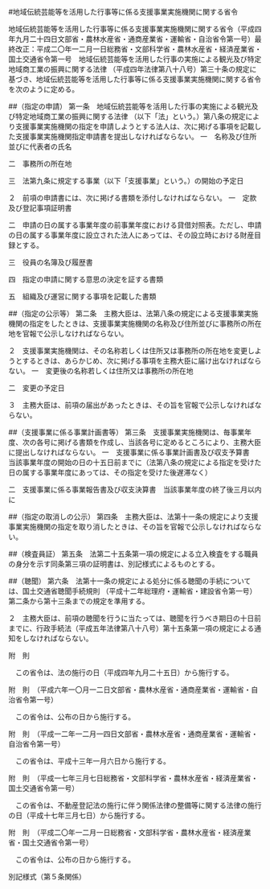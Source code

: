 #地域伝統芸能等を活用した行事等に係る支援事業実施機関に関する省令


地域伝統芸能等を活用した行事等に係る支援事業実施機関に関する省令（平成四年九月二十四日文部省・農林水産省・通商産業省・運輸省・自治省令第一号）最終改正：平成二〇年一二月一日総務省・文部科学省・農林水産省・経済産業省・国土交通省令第一号　地域伝統芸能等を活用した行事の実施による観光及び特定地域商工業の振興に関する法律
（平成四年法律第八十八号）第三十条の規定に基づき、地域伝統芸能等を活用した行事等に係る支援事業実施機関に関する省令を次のように定める。

##（指定の申請）
第一条　地域伝統芸能等を活用した行事の実施による観光及び特定地域商工業の振興に関する法律
（以下「法」という。）第八条の規定により支援事業実施機関の指定を申請しようとする法人は、次に掲げる事項を記載した支援事業実施機関指定申請書を提出しなければならない。
一　名称及び住所並びに代表者の氏名

二　事務所の所在地

三　法第九条に規定する事業（以下「支援事業」という。）の開始の予定日


２　前項の申請書には、次に掲げる書類を添付しなければならない。
一　定款及び登記事項証明書

二　申請の日の属する事業年度の前事業年度における貸借対照表。ただし、申請の日の属する事業年度に設立された法人にあっては、その設立時における財産目録とする。

三　役員の名簿及び履歴書

四　指定の申請に関する意思の決定を証する書類

五　組織及び運営に関する事項を記載した書類




##（指定の公示等）
第二条　主務大臣は、法第八条の規定による支援事業実施機関の指定をしたときは、支援事業実施機関の名称及び住所並びに事務所の所在地を官報で公示しなければならない。

２　支援事業実施機関は、その名称若しくは住所又は事務所の所在地を変更しようとするときは、あらかじめ、次に掲げる事項を主務大臣に届け出なければならない。
一　変更後の名称若しくは住所又は事務所の所在地

二　変更の予定日


３　主務大臣は、前項の届出があったときは、その旨を官報で公示しなければならない。



##（支援事業に係る事業計画書等）
第三条　支援事業実施機関は、毎事業年度、次の各号に掲げる書類を作成し、当該各号に定めるところにより、主務大臣に提出しなければならない。
一　支援事業に係る事業計画書及び収支予算書　当該事業年度の開始の日の十五日前までに（法第八条の規定による指定を受けた日の属する事業年度にあっては、その指定を受けた後遅滞なく）

二　支援事業に係る事業報告書及び収支決算書　当該事業年度の終了後三月以内に




##（指定の取消しの公示）
第四条　主務大臣は、法第十一条の規定により支援事業実施機関の指定を取り消したときは、その旨を官報で公示しなければならない。



##（検査員証）
第五条　法第二十五条第一項の規定による立入検査をする職員の身分を示す同条第三項の証明書は、別記様式によるものとする。



##（聴聞）
第六条　法第十一条の規定による処分に係る聴聞の手続については、国土交通省聴聞手続規則
（平成十二年総理府・運輸省・建設省令第一号）第二条から第十三条までの規定を準用する。

２　主務大臣は、前項の聴聞を行うに当たっては、聴聞を行うべき期日の十日前までに、行政手続法（平成五年法律第八十八号）第十五条第一項の規定による通知をしなければならない。




附　則

　この省令は、法の施行の日（平成四年九月二十五日）から施行する。



附　則　（平成六年一〇月一二日文部省・農林水産省・通商産業省・運輸省・自治省令第一号）

　この省令は、公布の日から施行する。



附　則　（平成一二年一二月一四日文部省・農林水産省・通商産業省・運輸省・自治省令第一号）


　この省令は、平成十三年一月六日から施行する。


附　則　（平成一七年三月七日総務省・文部科学省・農林水産省・経済産業省・国土交通省令第一号）


　この省令は、不動産登記法の施行に伴う関係法律の整備等に関する法律の施行の日（平成十七年三月七日）から施行する。


附　則　（平成二〇年一二月一日総務省・文部科学省・農林水産省・経済産業省・国土交通省令第一号）


　この省令は、公布の日から施行する。


別記様式（第５条関係）



